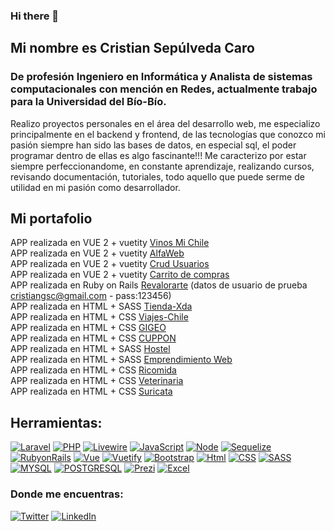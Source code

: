 ### Hi there 👋

<!--
**cristiangsc/cristiangsc** is a ✨ _special_ ✨ repository because its `README.md` (this file) appears on your GitHub profile.-->
## Mi nombre es Cristian Sepúlveda Caro
### De profesión Ingeniero en Informática y Analista de sistemas computacionales con mención en Redes, actualmente trabajo para la Universidad del Bío-Bío.
Realizo proyectos personales en el área del desarrollo web, me especializo principalmente en el backend y frontend, de las tecnologías que conozco mi pasión siempre han sido las bases de datos, en especial sql, el poder programar dentro de ellas es algo fascinante!!!
Me caracterizo por estar siempre perfeccionandome, en constante aprendizaje, realizando cursos, revisando documentación, tutoriales, todo aquello que puede serme de utilidad en mi pasión como desarrollador.

## Mi portafolio
APP realizada en VUE 2 + vuetity <a href="https://cristiangsc.github.io/Vinos-Chile-Deploy/" target="_blank">Vinos Mi Chile</a> </br>
APP realizada en VUE 2 + vuetity <a href="https://cristiangsc.github.io/alfaweb_vue/" target="_blank">AlfaWeb</a> </br>
APP realizada en VUE 2 + vuetity <a href="https://cristiangsc.github.io/usuarios_vue_vuetity/" target="_blank">Crud Usuarios</a> </br>
APP realizada en VUE 2 + vuetity <a href="https://cristiangsc.github.io/carrito_vue_vuetity/" target="_blank">Carrito de compras</a> </br>
APP realizada en Ruby on Rails <a href="https://revalorarte.herokuapp.com/" target="_blank">Revalorarte</a> (datos de usuario de prueba cristiangsc@gmail.com - pass:123456)</br>
APP realizada en HTML + SASS <a href="https://cristiangsc.github.io/Tienda-Xda/" target="_blank">Tienda-Xda</a> </br>
APP realizada en HTML + CSS <a href="https://cristiangsc.github.io/Viajes-Chile/" target="_blank">Viajes-Chile</a> </br>
APP realizada en HTML + CSS <a href="https://cristiangsc.github.io/Desafio-GiGEO/" target="_blank">GIGEO</a> </br>
APP realizada en HTML + CSS <a href="https://cristiangsc.github.io/Desafio-Cuppon/" target="_blank">CUPPON</a> </br>
APP realizada en HTML + SASS <a href="https://cristiangsc.github.io/Desafio-SASS-Houtel/" target="_blank">Hostel</a> </br>
APP realizada en HTML + SASS <a href="https://cristiangsc.github.io/Mi-emprendimiento-WEB/" target="_blank">Emprendimiento Web</a> </br>
APP realizada en HTML + CSS <a href="https://cristiangsc.github.io/Desafio-Ricomida/" target="_blank">Ricomida</a> </br>
APP realizada en HTML + CSS <a href="https://cristiangsc.github.io/Desafio-Veterinaria/" target="_blank">Veterinaria</a> </br>
APP realizada en HTML + CSS <a href="https://cristiangsc.github.io/Desafio-Suricata/" target="_blank">Suricata</a> </br>



## Herramientas:
[![Laravel](https://img.shields.io/badge/Laravel-orange?style=for-the-badge&logo=laravel&logoColor=orange&labelColor=white)](www.laravel.com)
[![PHP](https://img.shields.io/badge/PHP-blue?style=for-the-badge&logo=php&logoColor=blue&labelColor=white)](https://www.php.net/)
[![Livewire](https://img.shields.io/badge/Livewire-blue?style=for-the-badge&logo=livewire&logoColor=dd42f5&labelColor=white)](https://laravel-livewire.com/)
[![JavaScript](https://img.shields.io/badge/JavaScript-black?style=for-the-badge&logo=javascript&logoColor=black&labelColor=yellow)](https://www.javascript.com/)
[![Node](https://img.shields.io/badge/Node-green?style=for-the-badge&logo=nodejs&logoColor=black&labelColor=green)](https://nodejs.org/es)
[![Sequelize](https://img.shields.io/badge/Sequelize-black?style=for-the-badge&logo=sequelize&logoColor=blue&labelColor=white)](https://sequelize.org/)
[![RubyonRails](https://img.shields.io/badge/Ruby_On_Rails-white?style=for-the-badge&logo=rubyonrails&logoColor=white&labelColor=red)](https://rubyonrails.org/)
[![Vue](https://img.shields.io/badge/Vue-3f4c75?style=for-the-badge&logo=vuedotjs&logoColor=68bd60&labelColor=white)](https://vuejs.org/)
[![Vuetify](https://img.shields.io/badge/Vuetify-0095D5?style=for-the-badge&logo=vuetify&logoColor=blue&labelColor=white)](https://vuetifyjs.com/)
[![Bootstrap](https://img.shields.io/badge/Bootstrap-0095D5?style=for-the-badge&logo=bootstrap&logoColor=blue&labelColor=white)](https://bootstrap.com/)
[![Html](https://img.shields.io/badge/Html-orange?style=for-the-badge&logo=html5&logoColor=orange&labelColor=white)](https://developer.mozilla.org/es/docs/Web/HTML)
[![CSS](https://img.shields.io/badge/CSS-blue?style=for-the-badge&logo=css3&logoColor=blue&labelColor=white)](https://desarrolloweb.com/manuales/css3.html)
[![SASS](https://img.shields.io/badge/SASS-pink?style=for-the-badge&logo=sass&logoColor=pink&labelColor=white)](https://sass-lang.com/)
[![MYSQL](https://img.shields.io/badge/MYSQL-blue?style=for-the-badge&logo=mariadb&logoColor=brown&labelColor=white)](https://www.mysql.com/)
[![POSTGRESQL](https://img.shields.io/badge/POSTGRES-orange?style=for-the-badge&logo=postgresql&logoColor=brown&labelColor=white)](https://www.postgresql.org/)
[![Prezi](https://img.shields.io/badge/Prezi-blue?style=for-the-badge&logo=prezi&logoColor=blue&labelColor=white)](https://prezi.com/es/)
[![Excel](https://img.shields.io/badge/Excel_Avanzado-green?style=for-the-badge&logo=microsoftexcel&logoColor=green&labelColor=white)](https://www.microsoft.com/es-es/microsoft-365/excel)
### Donde me encuentras:

[![Twitter](https://img.shields.io/badge/Twitter-@Cristiangsc-1DA1F2?style=for-the-badge&logo=twitter&logoColor=white&labelColor=101010)](https://twitter.com/Cristiangsc)
[![LinkedIn](https://img.shields.io/badge/LinkedIn-Cristian_Sepulveda_Caro-0077B5?style=for-the-badge&logo=linkedin&logoColor=white&labelColor=101010)](https://www.linkedin.com/in/cristian-sepulveda-caro-021147235/)
